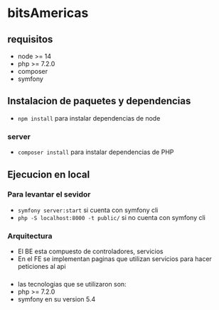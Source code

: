 # bitsAmericas

## requisitos
- node >= 14
- php >= 7.2.0
- composer
- symfony

## Instalacion de paquetes y dependencias

- `npm install` para instalar dependencias de node


### server 
- `composer install` para instalar dependencias de PHP

## Ejecucion en local
### Para levantar el sevidor
- `symfony server:start` si cuenta con symfony cli
- `php -S localhost:8000 -t public/` si no cuenta con symfony cli


### Arquitectura 
- El BE esta compuesto de controladores, servicios 
- En el FE se implementan paginas que utilizan servicios para hacer peticiones al api

###
- las tecnologias que se utilizaron son:
- php >= 7.2.0
- symfony en su version 5.4
